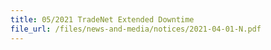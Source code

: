 ```yaml
---
title: 05/2021 TradeNet Extended Downtime
file_url: /files/news-and-media/notices/2021-04-01-N.pdf
---
```

